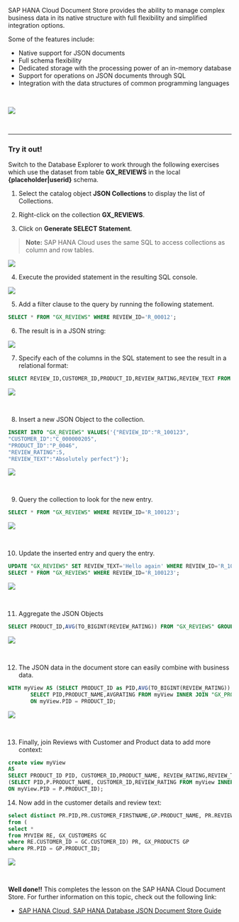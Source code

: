 SAP HANA Cloud Document Store provides the ability to manage complex business data in its native structure with full flexibility and simplified integration options. 

Some of the features include:
</br>

- Native support for JSON documents
- Full schema flexibility
- Dedicated storage with the processing power of an in-memory database
- Support for operations on JSON documents through SQL
- Integration with the data structures of common programming languages
</br>

![](./Images/DBX_DocStore/image014.png)

</br>

------
### Try it out! 

Switch to the Database Explorer to work through the following exercises which use the dataset from table **GX_REVIEWS** in the local **{placeholder|userid}** schema.

1. Select the catalog object **JSON Collections** to display the list of Collections.

2. Right-click on the collection **GX_REVIEWS**.

3. Click on **Generate SELECT Statement**.

>**Note:** SAP HANA Cloud uses the same SQL to access collections as column and row tables.

![](./Images/DBX_DocStore/image04.png)

4. Execute the provided statement in the resulting SQL console.

![](./Images/DBX_DocStore/image05.png)

5. Add a filter clause to the query by running the following statement.

```sql
SELECT * FROM "GX_REVIEWS" WHERE REVIEW_ID='R_00012';
```

6. The result is in a JSON string:

![](./Images/DBX_DocStore/image06.png)


7. Specify each of the columns in the SQL statement to see the result in a relational format:

```sql
SELECT REVIEW_ID,CUSTOMER_ID,PRODUCT_ID,REVIEW_RATING,REVIEW_TEXT FROM "GX_REVIEWS" WHERE REVIEW_ID='R_00012';
```

![](./Images/DBX_DocStore/image07.png)

<br>

8. Insert a new JSON Object to the collection.

```sql
INSERT INTO "GX_REVIEWS" VALUES('{"REVIEW_ID":"R_100123",
"CUSTOMER_ID":"C_000000205",
"PRODUCT_ID":"P_0046",
"REVIEW_RATING":5,
"REVIEW_TEXT":"Absolutely perfect"}');
```

![](./Images/DBX_DocStore/image08.png)

<br>

9. Query the collection to look for the new entry.

```sql
SELECT * FROM "GX_REVIEWS" WHERE REVIEW_ID='R_100123';
```

![](./Images/DBX_DocStore/image09.png)

<br>

10. Update the inserted entry and query the entry.

```sql
UPDATE "GX_REVIEWS" SET REVIEW_TEXT='Hello again' WHERE REVIEW_ID='R_100123';
SELECT * FROM "GX_REVIEWS" WHERE REVIEW_ID='R_100123';
```

![](./Images/DBX_DocStore/image010.png)

<br>

11. Aggregate the JSON Objects

```sql
SELECT PRODUCT_ID,AVG(TO_BIGINT(REVIEW_RATING)) FROM "GX_REVIEWS" GROUP BY PRODUCT_ID ORDER BY PRODUCT_ID ASC;
```

![](./Images/DBX_DocStore/image011.png)

<br>

12. The JSON data in the document store can easily combine with business data.
   
```sql
WITH myView AS (SELECT PRODUCT_ID as PID,AVG(TO_BIGINT(REVIEW_RATING)) as AVGRATING FROM "GX_REVIEWS" GROUP BY PRODUCT_ID )
       SELECT PID,PRODUCT_NAME,AVGRATING FROM myView INNER JOIN "GX_PRODUCTS"
       ON myView.PID = PRODUCT_ID;
```

![](./Images/DBX_DocStore/image012.png)


</br>


13. Finally, join Reviews with Customer and Product data to add more context:


```sql
create view myView 
AS 
SELECT PRODUCT_ID PID, CUSTOMER_ID,PRODUCT_NAME, REVIEW_RATING,REVIEW_TEXT FROM GX_REVIEWS; 
(SELECT PID,P.PRODUCT_NAME, CUSTOMER_ID,REVIEW_RATING FROM myView INNER JOIN GX_PRODUCTS AS P
ON myView.PID = P.PRODUCT_ID);
```

14. Now add in the customer details and review text:

```sql
select distinct PR.PID,PR.CUSTOMER_FIRSTNAME,GP.PRODUCT_NAME, PR.REVIEW_RATING, PR.REVIEW_TEXT 
from (
select * 
from MYVIEW RE, GX_CUSTOMERS GC
where RE.CUSTOMER_ID = GC.CUSTOMER_ID) PR, GX_PRODUCTS GP
where PR.PID = GP.PRODUCT_ID;
```

![](./Images/DBX_DocStore/image015.png)

</br>

**Well done!!** This completes the lesson on the SAP HANA Cloud Document Store.
For further information on this topic, check out the following link:</br>

- [SAP HANA Cloud, SAP HANA Database JSON Document Store Guide](https://help.sap.com/docs/HANA_CLOUD_DATABASE/f2d68919a1ad437fac08cc7d1584ff56/dca379e9c94940e998d9d4b5c656d1bd.html)